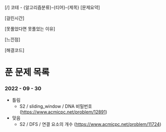[/] 코테 - {알고리즘분류}-{티어}-{제목}
[문제요약]

[걸린시간]

[못풀었다면 못풀었는 이유]

[느낀점]

[해결코드]

# 푼 문제 목록
### 2022 - 09 - 30
- 틀림
  - S2 / sliding_window / DNA 비밀번호 (https://www.acmicpc.net/problem/12891)
- 맞음
  - S2 / DFS / 연결 요소의 개수 (https://www.acmicpc.net/problem/11724)
